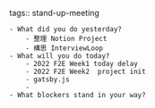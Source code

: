 tags:: stand-up-meeting

	- What did you do yesterday?
		- 整理 Notion Project
		- 構思 InterviewLoop
	- What will you do today?
		- 2022 F2E Week1 today delay
		- 2022 F2E Week2  project init
		- gatsby.js
		-
	- What blockers stand in your way?